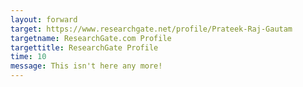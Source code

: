 ```yaml
---  
layout: forward
target: https://www.researchgate.net/profile/Prateek-Raj-Gautam
targetname: ResearchGate.com Profile
targettitle: ResearchGate Profile
time: 10
message: This isn't here any more!
---  
```


